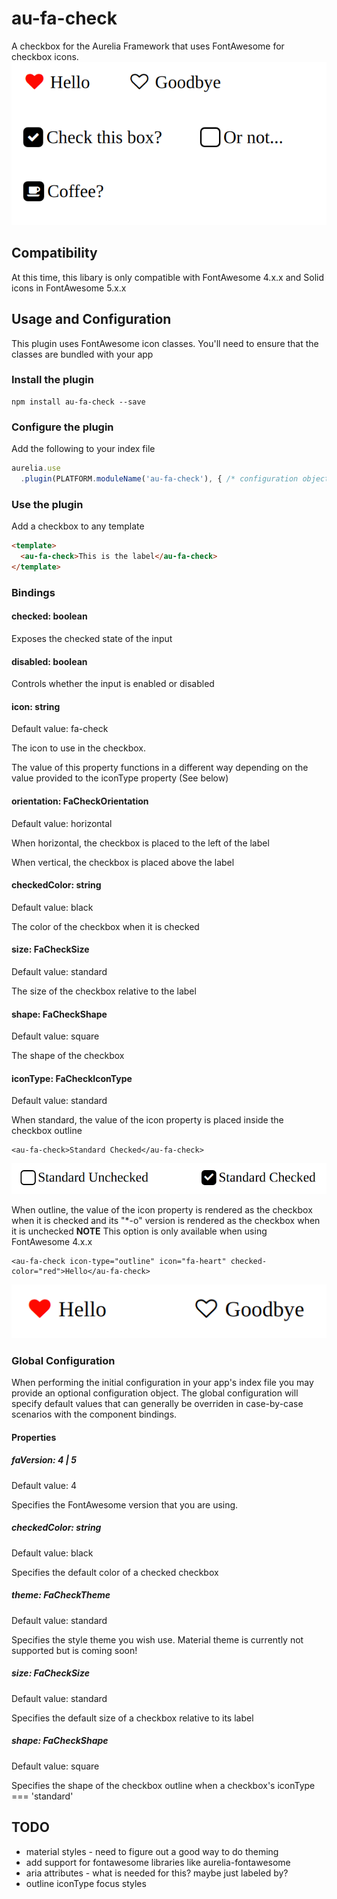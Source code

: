 # au-fa-check
A checkbox for the Aurelia Framework that uses FontAwesome for checkbox icons.
![overview](https://github.com/rdelhommer/au-fa-check/blob/master/docs/images/overview.png)

## Compatibility
At this time, this libary is only compatible with FontAwesome 4.x.x and Solid icons in FontAwesome 5.x.x

## Usage and Configuration
This plugin uses FontAwesome icon classes.  You'll need to ensure that the classes are bundled with your app

### Install the plugin
```
npm install au-fa-check --save
```

### Configure the plugin
Add the following to your index file
```javascript
aurelia.use
  .plugin(PLATFORM.moduleName('au-fa-check'), { /* configuration object */})
```

### Use the plugin 
Add a checkbox to any template
```html
<template>
  <au-fa-check>This is the label</au-fa-check>
</template>
```

### Bindings
#### checked: boolean
Exposes the checked state of the input

#### disabled: boolean
Controls whether the input is enabled or disabled

#### icon: string
Default value: fa-check

The icon to use in the checkbox. 

The value of this property functions in a different way depending on the value provided to the iconType property (See below)

#### orientation: FaCheckOrientation
Default value: horizontal

When horizontal, the checkbox is placed to the left of the label

When vertical, the checkbox is placed above the label

#### checkedColor: string
Default value: black

The color of the checkbox when it is checked

#### size: FaCheckSize
Default value: standard

The size of the checkbox relative to the label

#### shape: FaCheckShape
Default value: square

The shape of the checkbox

#### iconType: FaCheckIconType
Default value: standard

When standard, the value of the icon property is placed inside the checkbox outline

```
<au-fa-check>Standard Checked</au-fa-check>
```
![standard](https://github.com/rdelhommer/au-fa-check/blob/master/docs/images/standard-check.png)

When outline, the value of the icon property is rendered as the checkbox when it is checked and its "*-o" version is rendered as the checkbox when it is unchecked
**NOTE** This option is only available when using FontAwesome 4.x.x

```
<au-fa-check icon-type="outline" icon="fa-heart" checked-color="red">Hello</au-fa-check>
```
![outline](https://github.com/rdelhommer/au-fa-check/blob/master/docs/images/outline-check.png)

### Global Configuration
When performing the initial configuration in your app's index file you may provide an optional configuration object.  The global configuration will specify default values that can generally be overriden in case-by-case scenarios with the component bindings.

#### Properties
##### faVersion: 4 | 5
Default value: 4

Specifies the FontAwesome version that you are using.

##### checkedColor: string
Default value: black

Specifies the default color of a checked checkbox

##### theme: FaCheckTheme
Default value: standard

Specifies the style theme you wish use.  Material theme is currently not supported but is coming soon!

##### size: FaCheckSize
Default value: standard

Specifies the default size of a checkbox relative to its label

##### shape: FaCheckShape
Default value: square

Specifies the shape of the checkbox outline when a checkbox's iconType === 'standard'

## TODO
* material styles - need to figure out a good way to do theming
* add support for fontawesome libraries like aurelia-fontawesome
* aria attributes - what is needed for this? maybe just labeled by?
* outline iconType focus styles
